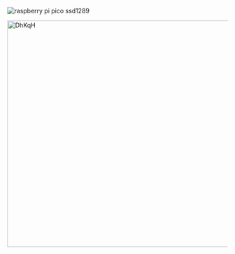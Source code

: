 

![raspberry pi pico ssd1289](https://github.com/offpic/SSD1289-16-BIT-TFT-RASPBERRY-PI-PICO-/assets/31142397/8b11ffa8-4a9c-4fee-897a-7ca70827f912)

<img width="518" alt="DhKqH" src="https://github.com/offpic/SSD1289-16-BIT-TFT-RASPBERRY-PI-PICO-/assets/31142397/2fe1ba41-40f6-46b1-b977-0acd9f1b1f9c">
